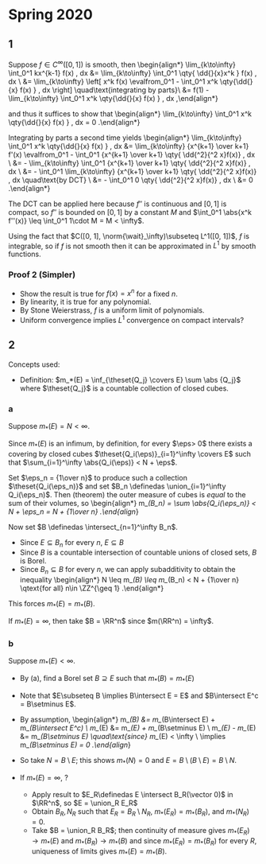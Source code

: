 # Spring 2020


## 1

Suppose $f\in C^\infty([0, 1])$ is smooth, then
\begin{align*}
\lim_{k\to\infty} \int_0^1 kx^{k-1} f(x) \, dx
&= \lim_{k\to\infty} \int_0^1 \qty{ \dd{}{x}x^k } f(x) \, dx \\
&= \lim_{k\to\infty} \left[ x^k f(x) \evalfrom_0^1 - \int_0^1 x^k \qty{\dd{}{x} f(x) } \, dx \right] \quad\text{integrating by parts}\\
&= f(1) - \lim_{k\to\infty} \int_0^1 x^k \qty{\dd{}{x} f(x) } \, dx
,\end{align*}

and thus it suffices to show that
\begin{align*}
\lim_{k\to\infty} \int_0^1 x^k \qty{\dd{}{x} f(x) } \, dx = 0
.\end{align*}

Integrating by parts a second time yields
\begin{align*}
\lim_{k\to\infty} 
\int_0^1 x^k \qty{\dd{}{x} f(x) } \, dx
&= \lim_{k\to\infty} 
{x^{k+1} \over k+1} f'(x) \evalfrom_0^1 - \int_0^1 {x^{k+1} \over k+1} \qty{ \dd{^2}{^2 x}f(x)} \, dx \\
&= - \lim_{k\to\infty} \int_0^1 {x^{k+1} \over k+1} \qty{ \dd{^2}{^2 x}f(x)} \, dx \\
&= - \int_0^1 \lim_{k\to\infty}  {x^{k+1} \over k+1} \qty{ \dd{^2}{^2 x}f(x)} \, dx \quad\text{by DCT} \\
&= - \int_0^1 0 \qty{ \dd{^2}{^2 x}f(x)} \, dx \\
&= 0
.\end{align*}

The DCT can be applied here because $f''$ is continuous and $[0, 1]$ is compact, so $f''$ is bounded on $[0, 1]$ by a constant $M$ and $\int_0^1 \abs{x^k f''(x)} \leq \int_0^1 1\cdot M = M < \infty$.

Using the fact that $C([0, 1], \norm{\wait}_\infty)\subseteq L^1([0, 1])$, $f$ is integrable, so if $f$ is not smooth then it can be approximated in $L^1$ by smooth functions.

### Proof 2 (Simpler)

- Show the result is true for $f(x) = x^n$ for a fixed $n$.
- By linearity, it is true for any polynomial.
- By Stone Weierstrass, $f$ is a uniform limit of polynomials.
- Uniform convergence implies $L^1$ convergence on compact intervals?

## 2

Concepts used:

- Definition: $m_*(E) = \inf_{\theset{Q_j} \covers E} \sum \abs {Q_j}$ where $\theset{Q_j}$ is a countable collection of closed cubes.

### a

Suppose $m_*(E) = N< \infty$.

Since $m_*(E)$ is an infimum, by definition, for every $\eps> 0$ there exists a covering by closed cubes $\theset{Q_i(\eps)}_{i=1}^\infty \covers E$ such that $\sum_{i=1}^\infty \abs{Q_i(\eps)} < N + \eps$.

Set $\eps_n = {1\over n}$ to produce such a collection $\theset{Q_i(\eps_n)}$ and set $B_n \definedas \union_{i=1}^\infty Q_i(\eps_n)$.
Then (theorem) the outer measure of cubes is *equal* to the sum of their volumes, so 
\begin{align*}
m_*(B_n) = \sum \abs{Q_i(\eps_n)} < N + \eps_n = N + {1\over n}
.\end{align*}

Now set $B \definedas \intersect_{n=1}^\infty B_n$.

- Since $E\subseteq B_n$ for every $n$, $E\subseteq B$
- Since $B$ is a countable intersection of countable unions of closed sets, $B$ is Borel.
- Since $B_n \subseteq B$ for every $n$, we can apply subadditivity to obtain the inequality
\begin{align*}
N \leq m_*(B) \leq m_*(B_n) < N + {1\over n} \qtext{for all} n\in \ZZ^{\geq 1}
.\end{align*}

This forces $m_*(E) = m_*(B)$.

If $m_*(E) = \infty$, then take $B = \RR^n$ since $m(\RR^n) = \infty$.

### b

Suppose $m_*(E) < \infty$.

- By (a), find a Borel set $B\supseteq E$ such that $m_*(B) = m_*(E)$
- Note that $E\subseteq B \implies B\intersect E = E$ and $B\intersect E^c = B\setminus E$.
- By assumption, 
\begin{align*}
m_*(B) &= m_*(B\intersect E) + m_*(B\intersect E^c) \\
m_*(E) &= m_*(E) + m_*(B\setminus E) \\ 
m_*(E) - m_*(E) &= m_*(B\setminus E) \quad\text{since} m_*(E) < \infty \\ 
\implies m_*(B\setminus E) = 0
.\end{align*}

- So take $N = B\setminus E$; this shows $m_*(N) = 0$ and $E = B\setminus (B\setminus E) = B\setminus N$.
- If $m_*(E) = \infty$, ?
  - Apply result to $E_R\definedas E \intersect B_R(\vector 0)$ in $\RR^n$, so $E = \union_R E_R$
  - Obtain $B_R, N_R$ such that $E_R = B_R \setminus N_R$, $m_*(E_R) = m_*(B_R)$, and $m_*(N_R) = 0$.
  - Take $B = \union_R B_R$; then continuity of measure gives $m_*(E_R) \to m_*(E)$ and $m_*(B_R) \to m_*(B)$ and since $m_*(E_R)= m_*(B_R)$ for every $R$, uniqueness of limits gives $m_*(E) = m_*(B)$.
